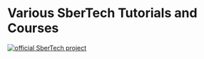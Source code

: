 # Various SberTech Tutorials and Courses 

[![official SberTech project](https://github.com/sbtqa/tutorials/blob/master/badges/sbt-official.png)](http://sber-tech.com/)